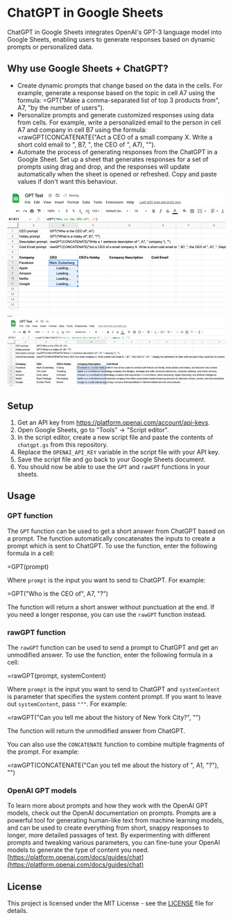 # ChatGPT in Google Sheets

ChatGPT in Google Sheets integrates OpenAI's GPT-3 language model into Google Sheets, enabling users to generate responses based on dynamic prompts or personalized data.


## Why use Google Sheets + ChatGPT?
* Create dynamic prompts that change based on the data in the cells. For example, generate a response based on the topic in cell A7 using the formula: =GPT("Make a comma-separated list of top 3 products from", A7, "by the number of users").
* Personalize prompts and generate customized responses using data from cells. For example, write a personalized email to the person in cell A7 and company in cell B7 using the formula: =rawGPT(CONCATENATE("Act a CEO of a small company X. Write a short cold email to ", B7, ", the CEO of ", A7), "").
* Automate the process of generating responses from the ChatGPT in a Google Sheet. Set up a sheet that generates responses for a set of prompts using drag and drop, and the responses will update automatically when the sheet is opened or refreshed. Copy and paste values if don't want this behaviour.

![alt text](screenshot1.png)
...
![alt text](screenshot2.png)


## Setup

1. Get an API key from https://platform.openai.com/account/api-keys.
2. Open Google Sheets, go to "Tools" -> "Script editor".
3. In the script editor, create a new script file and paste the contents of `chatgpt.gs` from this repository.
4. Replace the `OPENAI_API_KEY` variable in the script file with your API key.
5. Save the script file and go back to your Google Sheets document.
6. You should now be able to use the `GPT` and `rawGPT` functions in your sheets.


## Usage

### GPT function

The `GPT` function can be used to get a short answer from ChatGPT based on a prompt. The function automatically concatenates the inputs to create a prompt which is sent to ChatGPT. To use the function, enter the following formula in a cell:

=GPT(prompt)


Where `prompt` is the input you want to send to ChatGPT. For example:

=GPT("Who is the CEO of", A7, "?")

The function will return a short answer without punctuation at the end. If you need a longer response, you can use the `rawGPT` function instead.

### rawGPT function

The `rawGPT` function can be used to send a prompt to ChatGPT and get an unmodified answer. To use the function, enter the following formula in a cell:

=rawGPT(prompt, systemContent)


Where `prompt` is the input you want to send to ChatGPT and `systemContent` is parameter that specifies the system content prompt. If you want to leave out `systemContent`, pass `"""`. For example:

=rawGPT("Can you tell me about the history of New York City?", "")

The function will return the unmodified answer from ChatGPT.

You can also use the `CONCATENATE` function to combine multiple fragments of the prompt. For example:

=rawGPT(CONCATENATE("Can you tell me about the history of ", A1, "?"), "")


### OpenAI GPT models
To learn more about prompts and how they work with the OpenAI GPT models, check out the OpenAI documentation on prompts. Prompts are a powerful tool for generating human-like text from machine learning models, and can be used to create everything from short, snappy responses to longer, more detailed passages of text. By experimenting with different prompts and tweaking various parameters, you can fine-tune your OpenAI models to generate the type of content you need.
[https://platform.openai.com/docs/guides/chat](https://platform.openai.com/docs/guides/chat)




## License

This project is licensed under the MIT License - see the [LICENSE](LICENSE) file for details.